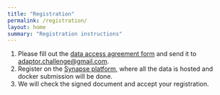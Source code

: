 ```yaml
---
title: "Registration"
permalink: /registration/
layout: home
summary: "Registration instructions"
---
```



1. Please fill out the <a href="/assets/files/Data_Access_Agreement_AdaptOR21_v2.0.pdf">data access agreement form</a> and send it to [adaptor.challenge@gmail.com](mailto:adaptor.challenge@gmail.com). 
2. Register on the [Synapse platform](https://www.synapse.org/AdaptOR_Challenge_2021_MICCAI), where all the data is hosted and docker submission will be done.
3. We will check the signed document and accept your registration.
